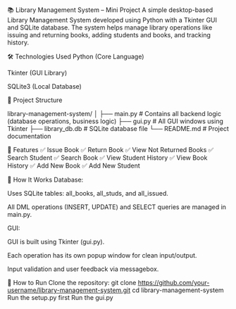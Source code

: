📚 Library Management System – Mini Project
A simple desktop-based Library Management System developed using Python with a Tkinter GUI and SQLite database. The system helps manage library operations like issuing and returning books, adding students and books, and tracking history.

🛠 Technologies Used
Python (Core Language)

Tkinter (GUI Library)

SQLite3 (Local Database)

📂 Project Structure

library-management-system/
│
├── main.py       # Contains all backend logic (database operations, business logic)
├── gui.py        # All GUI windows using Tkinter
├── library_db.db # SQLite database file 
└── README.md     # Project documentation


🎯 Features
✅ Issue Book
✅ Return Book
✅ View Not Returned Books
✅ Search Student
✅ Search Book
✅ View Student History
✅ View Book History
✅ Add New Book
✅ Add New Student

🧠 How It Works
Database:

Uses SQLite tables: all_books, all_studs, and all_issued.

All DML operations (INSERT, UPDATE) and SELECT queries are managed in main.py.

GUI:

GUI is built using Tkinter (gui.py).

Each operation has its own popup window for clean input/output.

Input validation and user feedback via messagebox.

🚀 How to Run
Clone the repository:
git clone https://github.com/your-username/library-management-system.git
cd library-management-system
Run the setup.py first
Run the gui.py 


